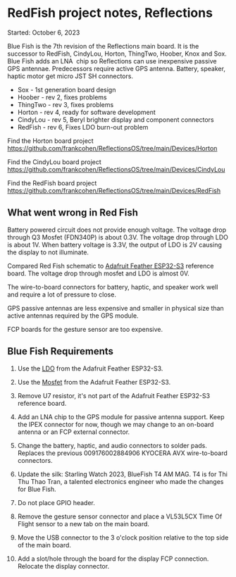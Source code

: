 # RedFish project notes, Reflections

Started: October 6, 2023

Blue Fish is the 7th revision of the Reflections main board. 
It is the successor to RedFish, CindyLou, Horton, ThingTwo, Hoober, Knox and Sox.
Blue Fish adds an LNA  chip so Reflections can use inexpensive passive GPS antennae. Predecessors require active GPS antenna. Battery, speaker, haptic motor get micro JST SH connectors. 

- Sox - 1st generation board design
- Hoober - rev 2, fixes problems
- ThingTwo - rev 3, fixes problems
- Horton - rev 4, ready for software development
- CindyLou - rev 5, Beryl brighter display and component connectors
- RedFish - rev 6, Fixes LDO burn-out problem

Find the Horton board project
https://github.com/frankcohen/ReflectionsOS/tree/main/Devices/Horton

Find the CindyLou board project
https://github.com/frankcohen/ReflectionsOS/tree/main/Devices/CindyLou

Find the RedFish board project
https://github.com/frankcohen/ReflectionsOS/tree/main/Devices/RedFish

## What went wrong in Red Fish

Battery powered circuit does not provide enough voltage. The voltage drop through Q3 Mosfet (FDN340P) is about 0.3V. The voltage drop through LDO is about 1V. When battery voltage is 3.3V, the output of LDO is 2V causing the display to not illuminate.

Compared Red Fish schematic to [Adafruit Feather ESP32-S3](https://learn.adafruit.com/adafruit-esp32-s3-feather/downloads) reference board. The voltage drop through mosfet and LDO is almost 0V. 

The wire-to-board connectors for battery, haptic, and speaker work well and require a lot of pressure to close.

GPS passive antennas are less expensive and smaller in physical size than active antennas required by the GPS module.

FCP boards for the gesture sensor are too expensive.

## Blue Fish Requirements

1. Use the [LDO](https://www.digikey.com/en/products/detail/diodes-incorporated/AP2112K-3-3TRG1/4470746?s=N4IgTCBcDaIAQEEAKYCMqwGkC0BmAdLgCoBKA4qiALoC%2BQA) from the Adafruit Feather ESP32-S3.

2. Use the [Mosfet](https://www.digikey.com/en/products/detail/diodes-incorporated/DMG3415U-7/2052768) from the Adafruit Feather ESP32-S3.

3. Remove U7 resistor, it's not part of the Adafruit Feather ESP32-S3 reference board.

4. Add an LNA chip to the GPS module for passive antenna support. Keep the IPEX connector for now, though we may change to an on-board antenna or an FCP external connector.

5. Change the battery, haptic, and audio connectors to solder pads. Replaces the previous 009176002884906 KYOCERA AVX wire-to-board connectors.

6. Update the silk: Starling Watch 2023, BlueFish T4 AM MAG. T4 is for Thi Thu Thao Tran, a talented electronics engineer who made the changes for Blue Fish.

7. Do not place GPIO header.

8. Remove the gesture sensor connector and place a VL53L5CX Time Of Flight sensor to a new tab on the main board.

9. Move the USB connector to the 3 o'clock position relative to the top side of the main board.

10. Add a slot/hole through the board for the display FCP connection. Relocate the display connector.
